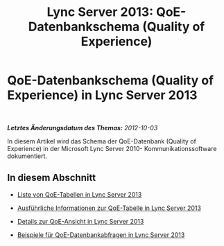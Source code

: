 ﻿---
title: 'Lync Server 2013: QoE-Datenbankschema (Quality of Experience)'
TOCTitle: QoE-Datenbankschema (Quality of Experience)
ms:assetid: 87b9c534-a1b1-48a6-bf51-cb232f5240c1
ms:mtpsurl: https://technet.microsoft.com/de-de/library/Gg398687(v=OCS.15)
ms:contentKeyID: 49294656
ms.date: 05/19/2016
mtps_version: v=OCS.15
ms.translationtype: HT
---

# QoE-Datenbankschema (Quality of Experience) in Lync Server 2013

 

_**Letztes Änderungsdatum des Themas:** 2012-10-03_

In diesem Artikel wird das Schema der QoE-Datenbank (Quality of Experience) in der Microsoft Lync Server 2010- Kommunikationssoftware dokumentiert.

## In diesem Abschnitt

  - [Liste von QoE-Tabellen in Lync Server 2013](lync-server-2013-list-of-qoe-tables.md)

  - [Ausführliche Informationen zur QoE-Tabelle in Lync Server 2013](lync-server-2013-qoe-table-details.md)

  - [Details zur QoE-Ansicht in Lync Server 2013](lync-server-2013-qoe-view-details.md)

  - [Beispiele für QoE-Datenbankabfragen in Lync Server 2013](lync-server-2013-sample-qoe-database-queries.md)

